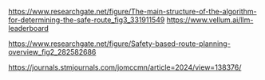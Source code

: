 https://www.researchgate.net/figure/The-main-structure-of-the-algorithm-for-determining-the-safe-route_fig3_331911549
https://www.vellum.ai/llm-leaderboard


https://www.researchgate.net/figure/Safety-based-route-planning-overview_fig2_282582686


https://journals.stmjournals.com/jomccmn/article=2024/view=138376/

